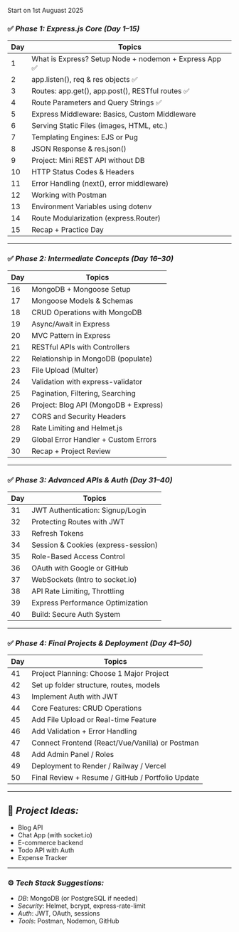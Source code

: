 Start on 1st Auguast 2025

### ✅ *Phase 1: Express.js Core (Day 1–15)*

| Day | Topics                                            |
| --- | ------------------------------------------------- |
| 1   | What is Express? Setup Node + nodemon + Express App    ✅    
| 2   | app.listen(), req & res objects             ✅
| 3   | Routes: app.get(), app.post(), RESTful routes    ✅
| 4   | Route Parameters and Query Strings                ✅
| 5   | Express Middleware: Basics, Custom Middleware     
| 6   | Serving Static Files (images, HTML, etc.)         
| 7   | Templating Engines: EJS or Pug                    
| 8   | JSON Response & res.json()                      
| 9   | Project: Mini REST API without DB                 
| 10  | HTTP Status Codes & Headers                       
| 11  | Error Handling (next(), error middleware)       
| 12  | Working with Postman                              
| 13  | Environment Variables using dotenv              
| 14  | Route Modularization (express.Router)           
| 15  | Recap + Practice Day                              

---

### ✅ *Phase 2: Intermediate Concepts (Day 16–30)*

| Day | Topics                                
| --- | ------------------------------------- 
| 16  | MongoDB + Mongoose Setup              
| 17  | Mongoose Models & Schemas             
| 18  | CRUD Operations with MongoDB          
| 19  | Async/Await in Express                
| 20  | MVC Pattern in Express                
| 21  | RESTful APIs with Controllers         
| 22  | Relationship in MongoDB (populate)    
| 23  | File Upload (Multer)                  
| 24  | Validation with express-validator     
| 25  | Pagination, Filtering, Searching      
| 26  | Project: Blog API (MongoDB + Express) 
| 27  | CORS and Security Headers             
| 28  | Rate Limiting and Helmet.js           
| 29  | Global Error Handler + Custom Errors  
| 30  | Recap + Project Review                

---

### ✅ *Phase 3: Advanced APIs & Auth (Day 31–40)*

| Day | Topics                              |
| --- | -----------------------------------
| 31  | JWT Authentication: Signup/Login   
| 32  | Protecting Routes with JWT         
| 33  | Refresh Tokens                     
| 34  | Session & Cookies (express-session)
| 35  | Role-Based Access Control          
| 36  | OAuth with Google or GitHub        
| 37  | WebSockets (Intro to socket.io)    
| 38  | API Rate Limiting, Throttling      
| 39  | Express Performance Optimization   
| 40  | Build: Secure Auth System           
---

### ✅ *Phase 4: Final Projects & Deployment (Day 41–50)*

| Day | Topics                                            |
| --- | ------------------------------------------------- |
| 41  | Project Planning: Choose 1 Major Project          |
| 42  | Set up folder structure, routes, models           |
| 43  | Implement Auth with JWT                           |
| 44  | Core Features: CRUD Operations                    |
| 45  | Add File Upload or Real-time Feature              |
| 46  | Add Validation + Error Handling                   |
| 47  | Connect Frontend (React/Vue/Vanilla) or Postman   |
| 48  | Add Admin Panel / Roles                           |
| 49  | Deployment to Render / Railway / Vercel           |
| 50  | Final Review + Resume / GitHub / Portfolio Update |

---

## 🚀 *Project Ideas:*

* Blog API
* Chat App (with socket.io)
* E-commerce backend
* Todo API with Auth
* Expense Tracker

---

### ⚙ *Tech Stack Suggestions:*

* *DB*: MongoDB (or PostgreSQL if needed)
* *Security*: Helmet, bcrypt, express-rate-limit
* *Auth*: JWT, OAuth, sessions
* *Tools*: Postman, Nodemon, GitHub
